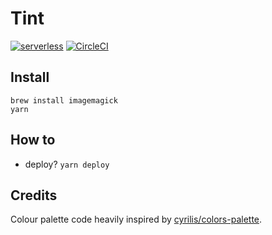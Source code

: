 # Tint

[![serverless](http://public.serverless.com/badges/v3.svg)](http://www.serverless.com)
[![CircleCI](https://circleci.com/gh/n6g7/tint.svg?style=svg)](https://circleci.com/gh/n6g7/tint)

## Install

```
brew install imagemagick
yarn
```

## How to

- deploy? `yarn deploy`

## Credits

Colour palette code heavily inspired by [cyrilis/colors-palette](https://github.com/cyrilis/colors-palette/).
